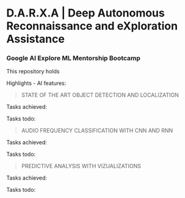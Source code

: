 # D.A.R.X.A | Deep Autonomous Reconnaissance and eXploration Assistance 




### Google AI Explore ML Mentorship Bootcamp
This repository holds 


Highlights - AI features:

> STATE OF THE ART OBJECT DETECTION AND LOCALIZATION

Tasks achieved:


Tasks todo:

> AUDIO FREQUENCY CLASSIFICATION WITH CNN AND RNN

Tasks achieved:


Tasks todo:

> PREDICTIVE ANALYSIS WITH VIZUALIZATIONS

Tasks achieved:


Tasks todo:
